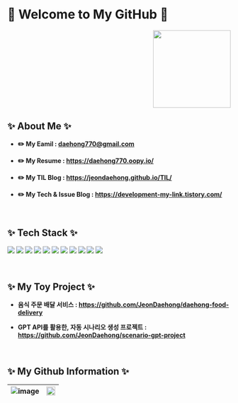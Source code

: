 # 👋 Welcome to My GitHub 👋

<p align="right">
  <a href="https://hits.seeyoufarm.com">
     <img src="https://hits.seeyoufarm.com/api/count/incr/badge.svg?url=https%3A%2F%2Fgithub.com%2FJeonDaehong%2FJeonDaehong%2Fhit-counter&count_bg=%238ADEF9&title_bg=%23555555&icon=&icon_color=%23E7E7E7&title=hits&edge_flat=false" width="175">
  </a>
</p>

## ✨ About Me ✨
- **✏️ My Eamil : daehong770@gmail.com**

- **✏️ My Resume : https://daehong770.oopy.io/**

- **✏️ My TIL Blog : https://jeondaehong.github.io/TIL/**

- **✏️ My Tech & Issue Blog : https://development-my-link.tistory.com/**

<br>

## ✨ Tech Stack ✨
  <img src="https://img.shields.io/badge/Java-007396?style=flat&logo=OpenJDK&logoColor=white"/> <img src="https://img.shields.io/badge/Spring-6DB33F?style=flat&logo=Spring&logoColor=white"/> <img src="https://img.shields.io/badge/SpringBoot-6DB33F?style=flat&logo=SpringBoot&logoColor=white"/> <img src="https://img.shields.io/badge/JavaScript-F7DF1E?style=flat&logo=JavaScript&logoColor=white"/> <img src="https://img.shields.io/badge/MySQL-4479A1?style=flat&logo=MySQL&logoColor=white"/> <img src="https://img.shields.io/badge/Redis-DC382D?style=flat&logo=Redis&logoColor=white"/> <img src="https://img.shields.io/badge/Nginx-009639?style=flat&logo=NGINX&logoColor=white"/>  <img src="https://img.shields.io/badge/Docker-2496ED?style=flat&logo=Docker&logoColor=white"/> <img src="https://img.shields.io/badge/NaverCloud-03C75A?style=flat&logo=Naver&logoColor=white"/> <img src="https://img.shields.io/badge/AWS-232F3E?style=flat&logo=AmazonAWS&logoColor=white"/> <img src="https://img.shields.io/badge/Linux-FCC624?style=flat&logo=Linux&logoColor=white"/>

<br>

## ✨ My Toy Project ✨
- **음식 주문 배달 서비스 : https://github.com/JeonDaehong/daehong-food-delivery**

- **GPT API를 활용한, 자동 시나리오 생성 프로젝트 : https://github.com/JeonDaehong/scenario-gpt-project**

<br>

## ✨ My Github Information ✨
| ![image](https://github.com/JeonDaehong/JeonDaehong/assets/90895144/9d44b2c6-d92d-4b9a-86d2-4ae93e53d0ad) | <img src="https://github-readme-stats.vercel.app/api?username=Jeondaehong&show_icons=true" width="100%"> |
|---|---|

